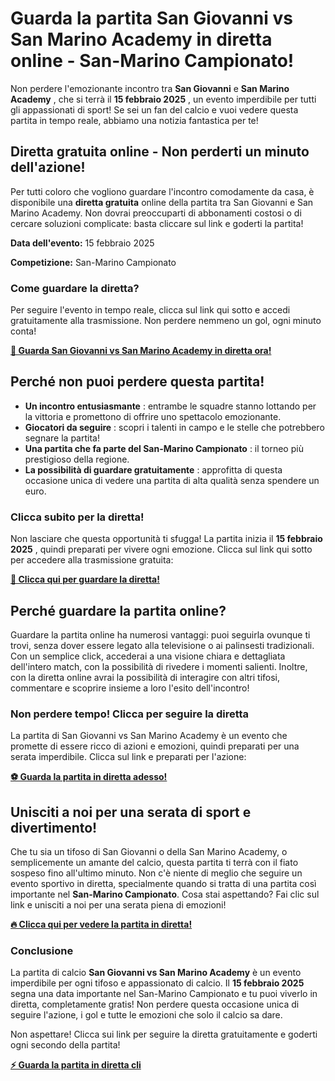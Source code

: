 # Guarda la partita San Giovanni vs San Marino Academy in diretta online - San-Marino Campionato!

Non perdere l'emozionante incontro tra **San Giovanni** e **San Marino Academy** , che si terrà il **15 febbraio 2025** , un evento imperdibile per tutti gli appassionati di sport! Se sei un fan del calcio e vuoi vedere questa partita in tempo reale, abbiamo una notizia fantastica per te!

## Diretta gratuita online - Non perderti un minuto dell'azione!

Per tutti coloro che vogliono guardare l'incontro comodamente da casa, è disponibile una **diretta gratuita** online della partita tra San Giovanni e San Marino Academy. Non dovrai preoccuparti di abbonamenti costosi o di cercare soluzioni complicate: basta cliccare sul link e goderti la partita!

**Data dell'evento:** 15 febbraio 2025

**Competizione:** San-Marino Campionato

### Come guardare la diretta?

Per seguire l'evento in tempo reale, clicca sul link qui sotto e accedi gratuitamente alla trasmissione. Non perdere nemmeno un gol, ogni minuto conta!

[**🔴 Guarda San Giovanni vs San Marino Academy in diretta ora!**](https://tinyurl.com/livestreamfreeo?st=San+Giovanni+vs+San+Marino+Academy&si=ghc)

## Perché non puoi perdere questa partita!

- **Un incontro entusiasmante** : entrambe le squadre stanno lottando per la vittoria e promettono di offrire uno spettacolo emozionante.
- **Giocatori da seguire** : scopri i talenti in campo e le stelle che potrebbero segnare la partita!
- **Una partita che fa parte del San-Marino Campionato** : il torneo più prestigioso della regione.
- **La possibilità di guardare gratuitamente** : approfitta di questa occasione unica di vedere una partita di alta qualità senza spendere un euro.

### Clicca subito per la diretta!

Non lasciare che questa opportunità ti sfugga! La partita inizia il **15 febbraio 2025** , quindi preparati per vivere ogni emozione. Clicca sul link qui sotto per accedere alla trasmissione gratuita:

[**📱 Clicca qui per guardare la diretta!**](https://tinyurl.com/livestreamfreeo?st=San+Giovanni+vs+San+Marino+Academy&si=ghc)

## Perché guardare la partita online?

Guardare la partita online ha numerosi vantaggi: puoi seguirla ovunque ti trovi, senza dover essere legato alla televisione o ai palinsesti tradizionali. Con un semplice click, accederai a una visione chiara e dettagliata dell'intero match, con la possibilità di rivedere i momenti salienti. Inoltre, con la diretta online avrai la possibilità di interagire con altri tifosi, commentare e scoprire insieme a loro l'esito dell'incontro!

### Non perdere tempo! Clicca per seguire la diretta

La partita di San Giovanni vs San Marino Academy è un evento che promette di essere ricco di azioni e emozioni, quindi preparati per una serata imperdibile. Clicca sul link e preparati per l'azione:

[**⚽ Guarda la partita in diretta adesso!**](https://tinyurl.com/livestreamfreeo?st=San+Giovanni+vs+San+Marino+Academy&si=ghc)

## Unisciti a noi per una serata di sport e divertimento!

Che tu sia un tifoso di San Giovanni o della San Marino Academy, o semplicemente un amante del calcio, questa partita ti terrà con il fiato sospeso fino all'ultimo minuto. Non c'è niente di meglio che seguire un evento sportivo in diretta, specialmente quando si tratta di una partita così importante nel **San-Marino Campionato**. Cosa stai aspettando? Fai clic sul link e unisciti a noi per una serata piena di emozioni!

[**🔥 Clicca qui per vedere la partita in diretta!**](https://tinyurl.com/livestreamfreeo?st=San+Giovanni+vs+San+Marino+Academy&si=ghc)

### Conclusione

La partita di calcio **San Giovanni vs San Marino Academy** è un evento imperdibile per ogni tifoso e appassionato di calcio. Il **15 febbraio 2025** segna una data importante nel San-Marino Campionato e tu puoi viverlo in diretta, completamente gratis! Non perdere questa occasione unica di seguire l'azione, i gol e tutte le emozioni che solo il calcio sa dare.

Non aspettare! Clicca sui link per seguire la diretta gratuitamente e goderti ogni secondo della partita!

[**⚡ Guarda la partita in diretta cli**](https://tinyurl.com/livestreamfreeo?st=San+Giovanni+vs+San+Marino+Academy&si=ghc)
